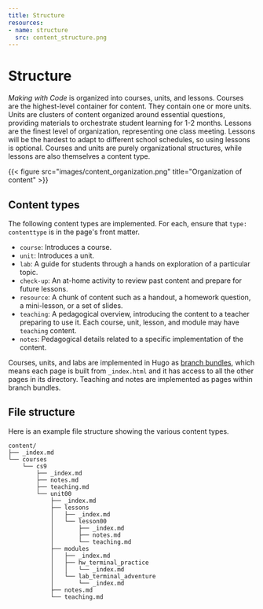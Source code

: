 ```yaml
--- 
title: Structure
resources: 
- name: structure
  src: content_structure.png
---
```


# Structure

*Making with Code* is organized into courses, units, and lessons. Courses are the highest-level container for content. They contain one or more units. Units are clusters of content organized around essential questions, providing materials to orchestrate student learning for 1-2 months. Lessons are the finest level of organization, representing one class meeting. Lessons will be the hardest to adapt to different school schedules, so using lessons is optional. Courses and units are purely organizational structures, while lessons are also themselves a content type. 

{{< figure src="images/content_organization.png" title="Organization of content" >}}

## Content types

The following content types are implemented. For each, ensure that `type: contenttype` is in the page's front matter.

- `course`: Introduces a course.
- `unit`: Introduces a unit.
- `lab`: A guide for students through a hands on exploration of a particular topic. 
- `check-up`: An at-home activity to review past content and prepare for future lessons.
- `resource`: A chunk of content such as a handout, a homework question, a mini-lesson,
  or a set of slides.
- `teaching`: A pedagogical overview, introducing the content to a teacher
  preparing to use it. Each course, unit, lesson, and module may have `teaching` content.
- `notes`: Pedagogical details related to a specific implementation of the
  content. 

Courses, units, and labs are implemented in Hugo as [branch bundles](https://gohugo.io/content-management/page-bundles/#branch-bundles), which means each page is built from `_index.html` and it has access to all the other pages in its directory. Teaching and notes are implemented as pages within branch bundles. 

## File structure

Here is an example file structure showing the various content types.

```
content/
├── _index.md
└── courses
    └── cs9
        ├── _index.md
        ├── notes.md
        ├── teaching.md
        └── unit00
            ├── _index.md
            ├── lessons
            │   ├── _index.md
            │   └── lesson00
            │       ├── _index.md
            │       ├── notes.md
            │       └── teaching.md
            ├── modules
            │   ├── _index.md
            │   ├── hw_terminal_practice
            │   │   └── _index.md
            │   └── lab_terminal_adventure
            │       └── _index.md
            ├── notes.md
            └── teaching.md
```

